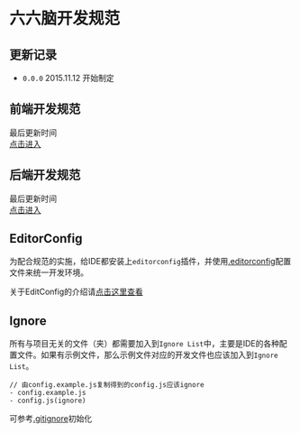 # 六六脑开发规范

## 更新记录
- `0.0.0` 2015.11.12 开始制定

## 前端开发规范
最后更新时间  
[点击进入](./frontend/README.md)

## 后端开发规范
最后更新时间  
[点击进入](./backend/README.md)

## EditorConfig
为配合规范的实施，给IDE都安装上`editorconfig`插件，并使用[.editorconfig](./.editorconfig)配置文件来统一开发环境。

关于EditConfig的介绍请[点击这里查看](http://editorconfig.org/)

## Ignore
所有与项目无关的文件（夹）都需要加入到`Ignore List`中，主要是IDE的各种配置文件。如果有示例文件，那么示例文件对应的开发文件也应该加入到`Ignore List`。

```
// 由config.example.js复制得到的config.js应该ignore
- config.example.js
- config.js(ignore)
```

可参考[.gitignore](./.gitignore)初始化
